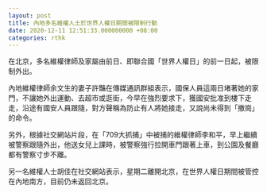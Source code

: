 ```yaml
---
layout: post
title: 內地多名維權人士於世界人權日期間被限制行動
date: 2020-12-11 12:51:33.000000000 +08:00
categories: rthk
---
```


在北京，多名維權律師及家屬由前日、即聯合國「世界人權日」的前一日起，被限制外出。

內地維權律師余文生的妻子許豔在傳媒通訊群組表示，國保人員這兩日堵著她的家門，不讓她外出運動、去超市或逛街，今早在強烈要求下，獲國安批准到樓下走走，沿途有國安人員跟隨，對方聲稱為防止有人將她接走，又說尚未得到「撤崗」的命令。

另外，根據社交網站片段，在「709大抓捕」中被捕的維權律師李和平，早上繼續被警察跟隨外出，他送女兒上課時，被警察強行拉開車門跟著上車，到公園及餐廳都有警察寸步不離。

另一名維權人士胡佳在社交網站表示，星期二離開北京，在世界人權日期間被管控在內地南方，目前仍未返回北京。
